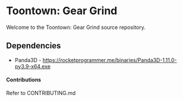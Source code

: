 # Toontown: Gear Grind
Welcome to the Toontown: Gear Grind source repository.

## Dependencies
* Panda3D - https://rocketprogrammer.me/binaries/Panda3D-1.11.0-py3.9-x64.exe

#### Contributions
Refer to CONTRIBUTING.md
